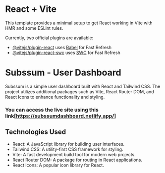 # React + Vite

This template provides a minimal setup to get React working in Vite with HMR and some ESLint rules.

Currently, two official plugins are available:

- [@vitejs/plugin-react](https://github.com/vitejs/vite-plugin-react/blob/main/packages/plugin-react/README.md) uses [Babel](https://babeljs.io/) for Fast Refresh
- [@vitejs/plugin-react-swc](https://github.com/vitejs/vite-plugin-react-swc) uses [SWC](https://swc.rs/) for Fast Refresh


# Subssum - User Dashboard

Subssum is a simple user dashboard built with React and Tailwind CSS. The project utilizes additional packages such as Vite, React Router DOM, and React Icons to enhance functionality and styling.

### You can access the live site using this link[https://subssumdashboard.netlify.app/]

## Technologies Used
- React: A JavaScript library for building user interfaces.
- Tailwind CSS: A utility-first CSS framework for styling.
- Vite: A fast development build tool for modern web projects.
- React Router DOM: A package for routing in React applications.
- React Icons: A popular icon library for React.
